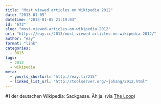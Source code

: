 ```yaml
---
title: "Most viewed articles on Wikipedia 2012"
date: "2013-01-05"
datetime: "2013-01-05 21:19:03"
id: "672"
slug: "most-viewed-articles-on-wikipedia-2012"
url: "https://eay.cc/2013/most-viewed-articles-on-wikipedia-2012/"
author: "eay"
format: "link"
categories:
  - 0815
tags:
  - 2012
  - wikipedia
meta:
  - yourls_shorturl: "http://eay.li/215"
  - linked_list_url: "http://toolserver.org/~johang/2012.html"
---
```


#1 der deutschen Wikipedia: Sackgasse. Äh ja. (via [The Loop](http://www.loopinsight.com/2013/01/04/most-viewed-articles-on-wikipedia-2012/))
